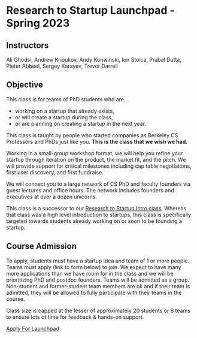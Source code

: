 # Research to Startup Launchpad - Spring 2023

## Instructors

Ali Ghodsi, Andrew Krioukov, Andy Konwinski, Ion Stoica, Prabal Dutta, Pieter Abbeel, Sergey Karayev, Trevor Darrell

## Objective

This class is for teams of PhD students who are…
<ul>
<li>working on a startup that already exists,</li>
<li>or will create a startup during the class,</li>
<li>or are planning on creating a startup in the next year.</li>
</ul>

This class is taught by people who started companies as Berkeley CS Professors and PhDs just like you. <b>This is the class that we wish we had.</b>

Working in a small-group workshop format, we will help you refine your startup through iteration on the product, the market fit, and the pitch. We will provide support for critical milestones including cap table negotiations, first user discovery, and first fundraise.

We will connect you to a large network of CS PhD and faculty founders via guest lectures and office hours. The network includes founders and executives at over a dozen unicorns.

This class is a successor to our [Research to Startup Intro class](/intro-sp22). Whereas that class was a high level introduction to startups, this class is specifically targeted towards students already working on or soon to be founding a startup.

## Course Admission

To apply, students must have a startup idea and team of 1 or more people. Teams must apply (link to form below) to join.
We expect to have many more applications than we have room for in the class and we will be prioritizing PhD and postdoc founders.
Teams will be admitted as a group. Non-student and former-student team members are ok and if their team is admitted,
they will be allowed to fully participate with their teams in the course.

Class size is capped at the lesser of approximately 20 students or 8 teams to ensure lots of time for feedback & hands-on support.

<div class="centerer-container">
<a class="apply-button" href="https://docs.google.com/forms/d/e/1FAIpQLScjmBWPXlD70tZYMatvR3ayI3Y5j8j8uoRm2_1cSkXGm5thSg/viewform">Apply For Launchpad</a>
</div>
